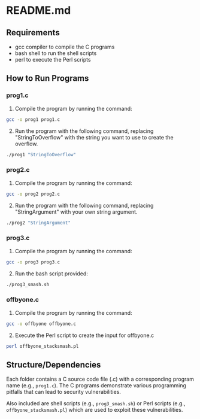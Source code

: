 # README.md

## Requirements

- gcc compiler to compile the C programs
- bash shell to run the shell scripts
- perl to execute the Perl scripts

## How to Run Programs

### prog1.c

1. Compile the program by running the command:

```bash
gcc -o prog1 prog1.c
```

2. Run the program with the following command, replacing "StringToOverflow" with the string you want to use to create the overflow.

```bash
./prog1 "StringToOverflow"
```

### prog2.c

1. Compile the program by running the command:

```bash
gcc -o prog2 prog2.c
```

2. Run the program with the following command, replacing "StringArgument" with your own string argument.

```bash
./prog2 "StringArgument"
```

### prog3.c

1. Compile the program by running the command:

```bash
gcc -o prog3 prog3.c
```

2. Run the bash script provided:

```bash
./prog3_smash.sh
```

### offbyone.c

1. Compile the program by running the command:

```bash
gcc -o offbyone offbyone.c
```

2. Execute the Perl script to create the input for offbyone.c

```bash
perl offbyone_stacksmash.pl
```

## Structure/Dependencies

Each folder contains a C source code file (.c) with a corresponding program name (e.g., `prog1.c`). The C programs demonstrate various programming pitfalls that can lead to security vulnerabilities.

Also included are shell scripts (e.g., `prog3_smash.sh`) or Perl scripts (e.g., `offbyone_stacksmash.pl`) which are used to exploit these vulnerabilities.
